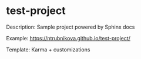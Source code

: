 # test-project

Description: Sample project powered by Sphinx docs

Example: https://ntrubnikova.github.io/test-project/

Template: Karma + customizations
